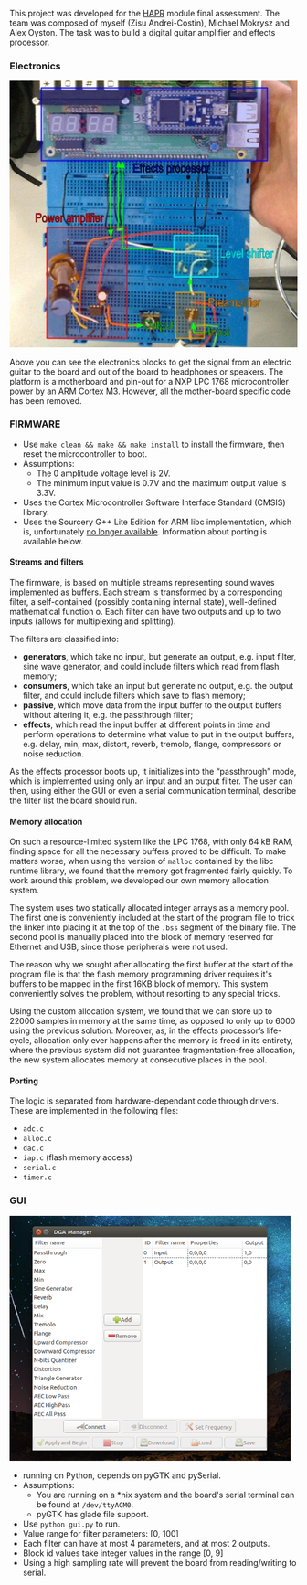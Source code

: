 This project was developed for the [HAPR](https://www.cs.york.ac.uk/modules/2013/hapr.html) module final assessment. The team was composed of myself (Zisu Andrei-Costin), Michael Mokrysz and Alex Oyston. The task was to build a digital guitar amplifier and effects processor.

### Electronics
![Wiring](https://raw.githubusercontent.com/matzipan/hapr/master/wiring.jpg)

Above you can see the electronics blocks to get the signal from an electric guitar to the board and out of the board to headphones or speakers. The platform is a motherboard and pin-out for a NXP LPC 1768 microcontroller power by an ARM Cortex M3. However, all the mother-board specific code has been removed.

### FIRMWARE
- Use `make clean && make && make install` to install the firmware, then reset the microcontroller to boot.
- Assumptions:
  - The 0 amplitude voltage level is 2V.
  - The minimum input value is 0.7V and the maximum output value is 3.3V.
- Uses the Cortex Microcontroller Software Interface Standard (CMSIS) library.
- Uses the Sourcery G++ Lite Edition for ARM libc implementation, which is, unfortunately [no longer available](http://electronics.stackexchange.com/questions/21594/is-code-sourcery-g-lite-still-a-viable-project). Information about porting is available below.

#### Streams and filters
The firmware, is based on multiple streams representing sound waves implemented as buffers. Each stream is transformed by a corresponding filter, a self-contained (possibly containing internal state), well-defined mathematical function o. Each filter can have two outputs and up to two inputs (allows for multiplexing and splitting).

The filters are classified into:
- **generators**, which take no input, but generate an output, e.g. input filter, sine wave generator, and could include filters which read from flash memory;
- **consumers**, which take an input but generate no output, e.g. the output filter, and could include filters which save to flash memory;
- **passive**, which move data from the input buffer to the output buffers without altering it, e.g. the passthrough filter;
- **effects**, which read the input buffer at different points in time and perform operations to determine what value to put in the output buffers, e.g. delay, min, max, distort, reverb, tremolo, flange, compressors or noise reduction.

As the effects processor boots up, it initializes into the “passthrough” mode, which is implemented using only an input and an output filter. The user can then, using either the GUI or even a serial communication terminal, describe the filter list the board should run.

#### Memory allocation
On such a resource-limited system like the LPC 1768, with only 64 kB RAM, finding space for all the necessary buffers proved to be difficult. To make matters worse, when using the version of `malloc` contained by the libc runtime library, we found that the memory got fragmented fairly quickly. To work around this problem, we developed our own memory allocation system.

The system uses two statically allocated integer arrays as a memory pool. The first one is conveniently included at the start of the program file to trick the linker into placing it at the top of the `.bss` segment of the binary file. The second pool is manually placed into the block of memory reserved for Ethernet and USB, since those peripherals were not used.

The reason why we sought after allocating the first buffer at the start of the program file is that the flash memory programming driver requires it's buffers to be mapped in the first 16KB block of memory. This system conveniently solves the problem, without resorting to any special tricks.

Using the custom allocation system, we found that we can store up to 22000 samples in memory at the same time, as opposed to only up to 6000 using the previous solution. Moreover, as, in the effects processor’s life-cycle, allocation only ever happens after the memory is freed in its entirety, where the previous system did not guarantee fragmentation-free allocation, the new system allocates memory at consecutive places in the pool.

#### Porting
The logic is separated from hardware-dependant code through drivers. These are implemented in the following files:
- `adc.c`
- `alloc.c`
- `dac.c`
- `iap.c` (flash memory access)
- `serial.c`
- `timer.c`

### GUI
![GUI under Ubuntu](https://raw.githubusercontent.com/matzipan/hapr/master/gui.png)

- running on Python, depends on pyGTK and pySerial.
- Assumptions:
  - You are running on a *nix system and the board's serial terminal can be found at `/dev/ttyACM0`.
  - pyGTK has glade file support.
- Use `python gui.py` to run.
- Value range for filter parameters: [0, 100]
- Each filter can have at most 4 parameters, and at most 2 outputs.
- Block id values take integer values in the range [0, 9]
- Using a high sampling rate will prevent the board from reading/writing to serial.
